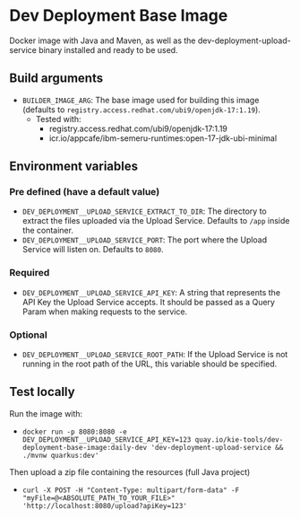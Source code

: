 # Dev Deployment Base Image

Docker image with Java and Maven, as well as the dev-deployment-upload-service binary installed and ready to be used.

## Build arguments

- `BUILDER_IMAGE_ARG`: The base image used for building this image (defaults to `registry.access.redhat.com/ubi9/openjdk-17:1.19`).
  - Tested with:
    - registry.access.redhat.com/ubi9/openjdk-17:1.19
    - icr.io/appcafe/ibm-semeru-runtimes:open-17-jdk-ubi-minimal

## Environment variables

### Pre defined (have a default value)

- `DEV_DEPLOYMENT__UPLOAD_SERVICE_EXTRACT_TO_DIR`: The directory to extract the files uploaded via the Upload Service. Defaults to `/app` inside the container.
- `DEV_DEPLOYMENT__UPLOAD_SERVICE_PORT`: The port where the Upload Service will listen on. Defaults to `8080`.

### Required

- `DEV_DEPLOYMENT__UPLOAD_SERVICE_API_KEY`: A string that represents the API Key the Upload Service accepts. It should be passed as a Query Param when making requests to the service.

### Optional

- `DEV_DEPLOYMENT__UPLOAD_SERVICE_ROOT_PATH`: If the Upload Service is not running in the root path of the URL, this variable should be specified.

## Test locally

Run the image with:

- `docker run -p 8080:8080 -e DEV_DEPLOYMENT__UPLOAD_SERVICE_API_KEY=123 quay.io/kie-tools/dev-deployment-base-image:daily-dev 'dev-deployment-upload-service && ./mvnw quarkus:dev'`

Then upload a zip file containing the resources (full Java project)

- `curl -X POST -H "Content-Type: multipart/form-data" -F "myFile=@<ABSOLUTE_PATH_TO_YOUR_FILE>" 'http://localhost:8080/upload?apiKey=123'`
